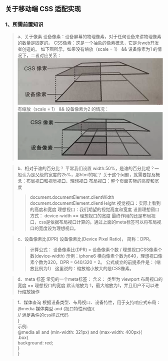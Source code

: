 ## 关于移动端 CSS 适配实现

### 1、所需前置知识

> a、关于像素
> 设备像素：设备屏幕的物理像素，对于任何设备来讲物理像素的数量是固定的。
> CSS像素：这是一个抽象的像素概念，它是为web开发者创造的。
> 如下图所示，如果没有缩放（scale = 1） && 设备像素为1 的情况下，二者对应关系：  
> ![scale为1 && 设备像素为2](../static/imgs/css/css_scale.jpeg "scale为1 && 设备像素为1")   
> 有缩放（scale = 1） && 设备像素为2 的情况：
> ![scale为1 && 设备像素为2](../static/imgs/css/css_scale2.png "scale为1 && 设备像素为2")

> b、相对于谁的百分比？
> 平常我们设置 width:50%，是谁的百分比呢？一般认为是父级的宽度的25%，那html的呢？
> 关于这个问题，就需要提及概念：布局视口和视觉视口、理想视口
> 布局视口：整个页面实际的高度和宽度
> > document.documentElement.clientWidth
> > document.documentElement.clientHeight
> 视觉视口：实际上看到的高度和宽度
> 理想视口：我们期望的视觉高度和宽度
> > 设置理想窗口方式：
> > <meta name="viewport" content="width=device-width"/>
> > device-width == 理想视口的宽度
> 最终作用的还是布局视口，css是依据布局视口计算的。通过上面的meta标签可以将布局视口的宽度设为理想视口。

> c、设备像素比(DPR)
> 设备像素比(Device Pixel Ratio)， 简称：DPR。
> > 计算公式： 设备像素比(DPR) = 设备像素个数 / 理想视口CSS像素个数(device-width)
> > 示例：iphone6  横向像素个数为640，理想视口像素个数为320，DPR = 640/320 = 2。
> 公式成立的前提条件是：（缩放比例为1）
> 这里说的：缩放缩小放大的是CSS像素。

> d、meta 标签
> 常见的一个meta标签： <meta name="viewport" content="width=device-width, initial-scale=1.0, maximum-scale=1.0, user-scalable=no">
> 含义： 类型为 viewport  布局视口的宽度 == 理想视口的宽度 默认缩放为 1，最大缩放为1，并且用户不可以进行缩放操作

> f、媒体查询
> 根据设备类型、布局视口、设备特性，用于支持响应式布局：   
>	@media 媒体类型 and (视口特性阀值){    
>		// 满足条件的css样式代码    
>	}   
> 示例:    
>	@media all and (min-width: 321px) and (max-width: 400px){    
>		.box{     
>			background: red;    
>		}     
>	}     

